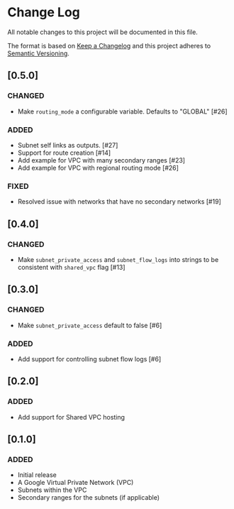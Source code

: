 # Change Log

All notable changes to this project will be documented in this file.

The format is based on [Keep a Changelog](http://keepachangelog.com/) and this
project adheres to [Semantic Versioning](http://semver.org/).

## [0.5.0]
### CHANGED
- Make `routing_mode` a configurable variable. Defaults to "GLOBAL" [#26]

### ADDED
- Subnet self links as outputs. [#27]
- Support for route creation [#14]
- Add example for VPC with many secondary ranges [#23]
- Add example for VPC with regional routing mode [#26]

### FIXED
- Resolved issue with networks that have no secondary networks [#19]

## [0.4.0]
### CHANGED
- Make `subnet_private_access` and `subnet_flow_logs` into strings to be consistent with `shared_vpc` flag [#13]

## [0.3.0]
### CHANGED
- Make `subnet_private_access` default to false [#6]

### ADDED
- Add support for controlling subnet flow logs [#6]

## [0.2.0]
### ADDED
- Add support for Shared VPC hosting

## [0.1.0]
### ADDED
- Initial release
- A Google Virtual Private Network (VPC)
- Subnets within the VPC
- Secondary ranges for the subnets (if applicable)
